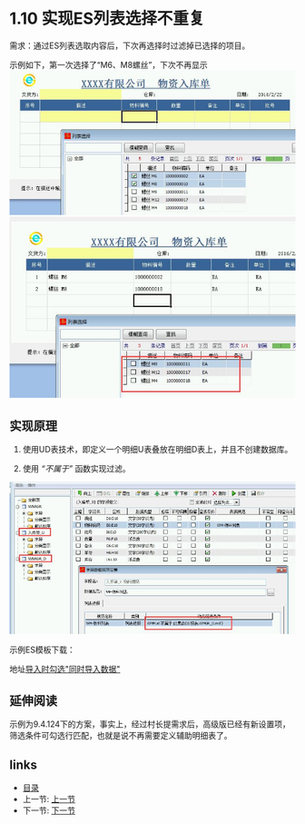 # 1.10 实现ES列表选择不重复
需求：通过ES列表选取内容后，下次再选择时过滤掉已选择的项目。

示例如下，第一次选择了“M6、M8螺丝”，下次不再显示
![](images/1.10.1.jpg)  
![](images/1.10.2.jpg)
 
## 实现原理   
1. 使用UD表技术，即定义一个明细U表叠放在明细D表上，并且不创建数据库。

2. 使用 *“不属于”* 函数实现过滤。 
 
![](images/1.10.3.jpg) 

示例ES模板下载：

地址[导入时勾选"同时导入数据"](files/1.10.rar)

## 延伸阅读
示例为9.4.124下的方案，事实上，经过村长提需求后，高级版已经有新设置项，筛选条件可勾选行匹配，也就是说不再需要定义辅助明细表了。

## links
  * [目录](<preface.md>)
  * 上一节: [上一节](<01.9.md>)
  * 下一节: [下一节](<02.0.md>)
